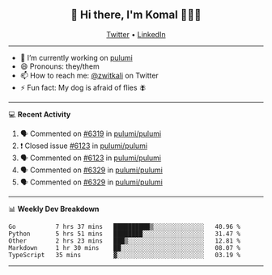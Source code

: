 <h2 align="center"> 👋 Hi there, I'm Komal 🧑🏾‍💻 </h2>
<p align="center">
    <a href="https://twitter.com/zwitkali">Twitter</a> •
    <a href="https://www.linkedin.com/in/komal-ali/">LinkedIn</a>
</p>

--------

- 🔭 I’m currently working on [pulumi](https://github.com/pulumi/pulumi)
- 😄 Pronouns: they/them
- 📫 How to reach me: [@zwitkali](https://twitter.com/zwitkali) on Twitter
- ⚡ Fun fact: My dog is afraid of flies 🪰

--------
💻 **Recent Activity**

<!--START_SECTION:activity-->
1. 🗣 Commented on [#6319](https://github.com/pulumi/pulumi/issues/6319) in [pulumi/pulumi](https://github.com/pulumi/pulumi)
2. ❗️ Closed issue [#6123](https://github.com/pulumi/pulumi/issues/6123) in [pulumi/pulumi](https://github.com/pulumi/pulumi)
3. 🗣 Commented on [#6123](https://github.com/pulumi/pulumi/issues/6123) in [pulumi/pulumi](https://github.com/pulumi/pulumi)
4. 🗣 Commented on [#6329](https://github.com/pulumi/pulumi/issues/6329) in [pulumi/pulumi](https://github.com/pulumi/pulumi)
5. 🗣 Commented on [#6329](https://github.com/pulumi/pulumi/issues/6329) in [pulumi/pulumi](https://github.com/pulumi/pulumi)
<!--END_SECTION:activity-->

--------

📊 **Weekly Dev Breakdown**
<!--START_SECTION:waka-->
```text
Go           7 hrs 37 mins   ██████████▒░░░░░░░░░░░░░░   40.96 % 
Python       5 hrs 51 mins   ████████░░░░░░░░░░░░░░░░░   31.47 % 
Other        2 hrs 23 mins   ███▒░░░░░░░░░░░░░░░░░░░░░   12.81 % 
Markdown     1 hr 30 mins    ██░░░░░░░░░░░░░░░░░░░░░░░   08.07 % 
TypeScript   35 mins         ▓░░░░░░░░░░░░░░░░░░░░░░░░   03.19 % 
```
<!--END_SECTION:waka-->

--------